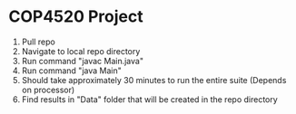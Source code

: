 # COP4520 Project

1. Pull repo
2. Navigate to local repo directory
3. Run command "javac Main.java"
4. Run command "java Main"
5. Should take approximately 30 minutes to run the entire suite (Depends on processor)
6. Find results in "Data" folder that will be created in the repo directory

